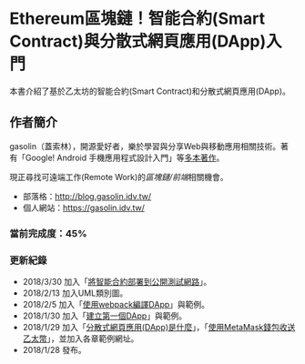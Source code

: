 # Ethereum區塊鏈！智能合約\(Smart Contract\)與分散式網頁應用\(DApp\)入門

本書介紹了基於乙太坊的智能合約\(Smart Contract\)和分散式網頁應用\(DApp\)。

## 作者簡介

gasolin（蓋索林），開源愛好者，樂於學習與分享Web與移動應用相關技術。著有「Google! Android 手機應用程式設計入門」等[多本著作](https://gasolin.idv.tw/portfolio#books)。

現正尋找可遠端工作(Remote Work)的*區塊鏈/前端*相關機會。

* 部落格：http://blog.gasolin.idv.tw/
* 個人網站：https://gasolin.idv.tw/

### 當前完成度：45%

### 更新紀錄

* 2018/3/30 加入「[將智能合約部署到公開測試網路](deploy-to-testnet.html)」。
* 2018/2/13 加入UML類別圖。
* 2018/2/5 加入「[使用webpack編譯DApp](dapp_with_webpack.html)」與範例。
* 2018/1/30 加入「[建立第一個DApp](create-first-dapp.html)」與範例。
* 2018/1/29 加入「[分散式網頁應用(DApp)是什麼](what-is-dapp.html)」，「[使用MetaMask錢包收送乙太幣](howto-send-ether-from-wallet.html)」，並加入各章範例網址。
* 2018/1/28 發布。
